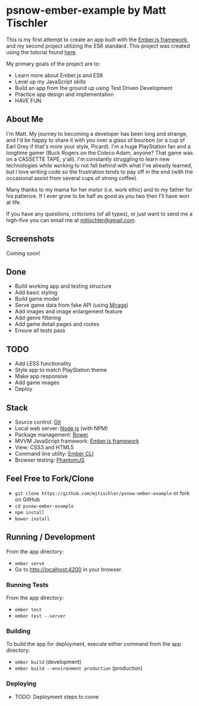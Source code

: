 # psnow-ember-example by Matt Tischler

This is my first attempt to create an app built with the [Ember.js framework](http://www.emberjs.com), and my second project utilizing the ES6 standard. This project was created using the tutorial found [here](https://guides.emberjs.com/v2.10.0/tutorial/ember-cli/).

My primary goals of the project are to:

* Learn more about Ember.js and ES6
* Level up my JavaScript skills
* Build an app from the ground up using Test Driven Development
* Practice app design and implementation
* HAVE FUN

## About Me

I'm Matt. My journey to becoming a developer has been long and strange, and I'd be happy to share it with you over a glass of bourbon (or a cup of Earl Grey if that's more your style, Picard). I'm a huge PlayStation fan and a longtime gamer (Buck Rogers on the Coleco Adam, anyone? That game was on a CASSETTE TAPE, y'all). I'm constantly struggling to learn new technologies while working to not fall behind with what I've already learned, but I love writing code so the frustration tends to pay off in the end (with the occasional assist from several cups of strong coffee).

Many thanks to my mama for her motor (i.e. work ethic) and to my father for his patience. If I ever grow to be half as good as you two then I'll have won at life.

If you have any questions, criticisms (of all types), or just want to send me a high-five you can email me at mjtischler@gmail.com.

## Screenshots

Coming soon!

## Done

* Build working app and testing structure
* Add basic styling
* Build game model
* Serve game data from fake API (using [Mirage](http://www.ember-cli-mirage.com/))
* Add images and image enlargement feature
* Add genre filtering
* Add game detail pages and routes
* Ensure all tests pass

## TODO

* Add LESS functionality
* Style app to match PlayStation theme
* Make app responsive
* Add game images
* Deploy

## Stack

* Source control: [Git](https://git-scm.com/)
* Local web server: [Node.js](https://nodejs.org/) (with NPM)
* Package management: [Bower](https://bower.io/)
* MVVM JavaScript framework: [Ember.js framework](http://www.emberjs.com)
* View: CSS3 and HTML5
* Command line utility: [Ember CLI](https://ember-cli.com/)
* Browser testing: [PhantomJS](http://phantomjs.org/)

## Feel Free to Fork/Clone

* `git clone https://github.com/mjtischler/psnow-ember-example` or fork on GitHub
* `cd psnow-ember-example`
* `npm install`
* `bower install`

## Running / Development

From the app directory:

* `ember serve`
* Go to [http://localhost:4200](http://localhost:4200) in your browser.

### Running Tests

From the app directory:

* `ember test`
* `ember test --server`

### Building

To build the app for deployment, execute either command from the app directory:

* `ember build` (development)
* `ember build --environment production` (production)

### Deploying

* TODO: Deployment steps to come
